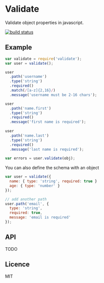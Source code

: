# Validate
Validate object properties in javascript.

[![build status](https://secure.travis-ci.org/eivindfjeldstad/validate.png)](http://travis-ci.org/eivindfjeldstad/validate)

## Example
```js
var validate = require('validate');
var user = validate();

user
  .path('username')
  .type('string')
  .required()
  .match(/[a-z]{2,16}/)
  .message('username must be 2-16 chars');

user
  .path('name.first')
  .type('string')
  .required()
  .message('first name is required');
  
user
  .path('name.last')
  .type('string')
  .required()
  .message('last name is required');
  
var errors = user.validate(obj);
```

You can also define the schema with an object
```js
var user = validate({
  name: { type: 'string', required: true }
  age: { type: 'number' }
});

// add another path
user.path('email', { 
  type: 'string',
  required: true,
  message: 'email is required'
});
```
## API
TODO

## Licence
MIT

